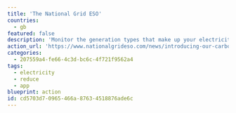 ```yaml
---
title: 'The National Grid ESO'
countries:
  - gb
featured: false
description: 'Monitor the generation types that make up your electricity supply and see when the cleanest time to use electricity will be. See the carbon impact level of electricity generation, how your region compares to others in the UK and be notified when a record towards decarbonisation breaks.'
action_url: 'https://www.nationalgrideso.com/news/introducing-our-carbon-intensity-app'
categories:
  - 207559a4-fe66-4c3d-bc6c-4f721f9562a4
tags:
  - electricity
  - reduce
  - app
blueprint: action
id: cd5703d7-0965-466a-8763-4518876ade6c
---
```

